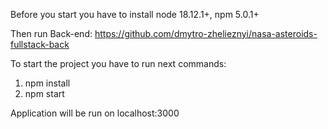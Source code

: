 Before you start you have to install node 18.12.1+, npm 5.0.1+

Then run Back-end: https://github.com/dmytro-zhelieznyi/nasa-asteroids-fullstack-back

To start the project you have to run next commands:

1) npm install 
2) npm start

Application will be run on localhost:3000
